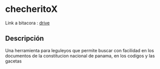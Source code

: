 # checheritoX
Link a bitacora : [drive](https://docs.google.com/document/d/1T1Adi1sHKyb4WCp3t3tXuS7TaBX2Eos0mXKE74gMErI/edit#)

## Descripción

Una herramienta para leguleyos que permite buscar con facilidad en los documentos de la constitucion nacional de panama, en los codigos y las gacetas

